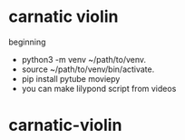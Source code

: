 # carnatic violin
beginning
- python3 -m venv ~/path/to/venv.
- source ~/path/to/venv/bin/activate.
- pip install pytube moviepy
- you can make lilypond script from videos


# carnatic-violin

